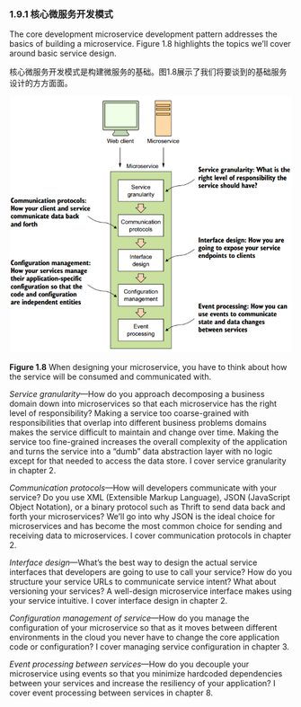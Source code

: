 ### 1.9.1 核心微服务开发模式

The core development microservice development pattern addresses the basics of building a microservice. Figure 1.8 highlights the topics we’ll cover around basic service design.

核心微服务开发模式是构建微服务的基础。图1.8展示了我们将要谈到的基础服务设计的方方面面。

![](/assets/figure1.8.png)

**Figure 1.8** When designing your microservice, you have to think about how the service will be consumed and communicated with.

_Service granularity_—How do you approach decomposing a business domain down into microservices so that each microservice has the right level of responsibility? Making a service too coarse-grained with responsibilities that overlap into different business problems domains makes the service difficult to maintain and change over time. Making the service too fine-grained increases the overall complexity of the application and turns the service into a “dumb” data abstraction layer with no logic except for that needed to access the data store. I cover service granularity in chapter 2.

_Communication protocols_—How will developers communicate with your service? Do you use XML \(Extensible Markup Language\), JSON \(JavaScript Object Notation\), or a binary protocol such as Thrift to send data back and forth your microservices? We’ll go into why JSON is the ideal choice for microservices and has become the most common choice for sending and receiving data to microservices. I cover communication protocols in chapter 2.

_Interface design_—What’s the best way to design the actual service interfaces that developers are going to use to call your service? How do you structure your service URLs to communicate service intent? What about versioning your services? A well-design microservice interface makes using your service intuitive. I cover interface design in chapter 2.

_Configuration management of service_—How do you manage the configuration of your microservice so that as it moves between different environments in the cloud you never have to change the core application code or configuration? I cover managing service configuration in chapter 3.

_Event processing between services_—How do you decouple your microservice using events so that you minimize hardcoded dependencies between your services and increase the resiliency of your application? I cover event processing between services in chapter 8.

